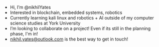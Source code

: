 - Hi, I’m @nikhilYates
- Interested in blockchain, embedded systems, robotics
- Currently learning kali linux and robotics + AI outside of my computer science studies at York University
- I’m looking to collaborate on a project! Even if its still in the planning phase, I'm in!
- <nikhil.yates@outlook.com> is the best way to get in touch!
<!---
nikhilYates/nikhilYates is a ✨ special ✨ repository because its `README.md` (this file) appears on your GitHub profile.
You can click the Preview link to take a look at your changes.
--->
